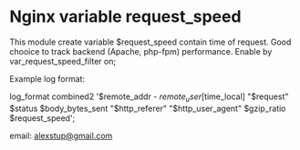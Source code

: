 # Nginx variable request_speed

This module create variable $request_speed contain time of request. Good chooice to track backend (Apache, php-fpm) performance.
Enable by var_request_speed_filter on;

Example log format:

log_format combined2 '$remote_addr - $remote_user [$time_local] "$request" $status $body_bytes_sent "$http_referer" "$http_user_agent" $gzip_ratio $request_speed';

email: alexstup@gmail.com
